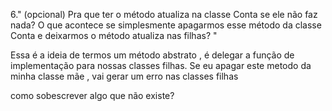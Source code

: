 6."
(opcional) Pra que ter o método atualiza na classe Conta 
se ele não faz nada? O que acontece se simplesmente apagarmos
 esse método da classe Conta e deixarmos o método atualiza nas filhas?
"

Essa é a ideia de termos um método abstrato , é delegar a função de implementação para nossas
classes filhas.  Se eu apagar este metodo da minha classe mãe , vai gerar um erro nas classes filhas 

como sobescrever algo que não existe?